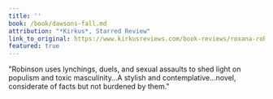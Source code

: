 ```yaml
---
title: ''
book: /book/dawsons-fall.md
attribution: "*Kirkus*, Starred Review"
link_to_original: https://www.kirkusreviews.com/book-reviews/roxana-robinson/dawsons-fall/
featured: true
---
```

"Robinson uses lynchings, duels, and sexual assaults to shed light on populism and toxic masculinity…A stylish and contemplative…novel, considerate of facts but not burdened by them."

